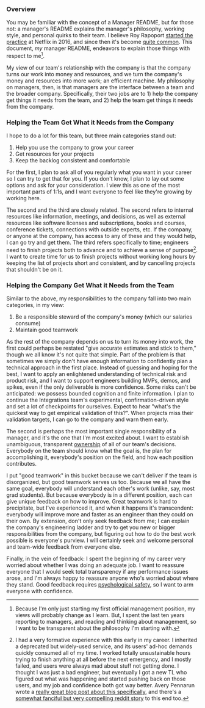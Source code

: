 ### Overview

You may be familiar with the concept of a Manager README, but for those not: a manager's README explains the manager's philosophy, working style, and personal quirks to their team. I believe Roy Rapoport [started the practice](https://docs.google.com/presentation/d/1TPSwdqDqVfWG9anfiOjGUjk0k6zQDij5xPvatPg7NFE/edit#slide=id.p) at Netflix in 2016, and since then it's become [quite common](https://hypercontext.com/blog/management-skills/49-manager-readmes). This document, _my_ manager README, endeavors to explain those things with respect to me[^0].

My view of our team's relationship with the company is that the company turns our work into money and resources, and we turn the company's money and resources into more work; an efficient machine. My philosophy on managers, then, is that managers are the interface between a team and the broader company. Specifically, their two jobs are to 1) help the company get things it needs from the team, and 2) help the team get things it needs from the company.

### Helping the Team Get What it Needs from the Company

I hope to do a lot for this team, but three main categories stand out:
1. Help you use the company to grow your career
1. Get resources for your projects
1. Keep the backlog consistent and comfortable

For the first, I plan to ask all of you regularly what you want in your career so I can try to get that for you. If you don't know, I plan to lay out some options and ask for your consideration. I view this as one of the most important parts of 1:1s, and I want everyone to feel like they're growing by working here.

The second and the third are closely related. The second refers to internal resources like information, meetings, and decisions, as well as external resources like software licenses and subscriptions, books and courses, conference tickets, connections with outside experts, etc. If the company, or anyone at the company, has access to any of these and they would help, I can go try and get them. The third refers specifically to time; engineers need to finish projects both to advance and to achieve a sense of purpose[^1]. I want to create time for us to finish projects without working long hours by keeping the list of projects short and consistent, and by cancelling projects that shouldn't be on it.

### Helping the Company Get What it Needs from the Team

Similar to the above, my responsibilities to the company fall into two main categories, in my view:
1. Be a responsible steward of the company's money (which our salaries consume)
1. Maintain good teamwork

As the rest of the company depends on us to turn its money into work, the first could perhaps be restated "give accurate estimates and stick to them," though we all know it's not quite that simple. Part of the problem is that sometimes we simply don't have enough information to confidently plan a technical approach in the first place. Instead of guessing and hoping for the best, I want to apply an enlightened understanding of technical risk and product risk, and I want to support engineers building MVPs, demos, and spikes, even if the only deliverable is more confidence. Some risks can't be anticipated: we possess bounded cognition and finite information. I plan to continue the Integrations team's experimental, confirmation-driven style and set a lot of checkpoints for ourselves. Expect to hear "what's the quickest way to get empirical validation of this?". When projects miss their validation targets, I can go to the company and warn them early.

The second is perhaps the most important single responsibility of a manager, and it's the one that I'm most excited about. I want to establish unambiguous, transparent [ownership](ownership.md) of all of our team's decisions. Everybody on the team should know what the goal is, the plan for accomplishing it, everybody's position on the field, and how each position contributes.

I put "good teamwork" in this bucket because we can't deliver if the team is disorganized, but good teamwork serves us too. Because we all have the same goal, everybody will understand each other's work (unlike, say, most grad students). But because everybody is in a different position, each can give unique feedback on how to improve. Great teamwork is hard to precipitate, but I've experienced it, and when it happens it's transcendent: everybody will improve more and faster as an engineer than they could on their own. By extension, don't only seek feedback from me; I can explain the company's engineering ladder and try to get you new or bigger responsibilities from the company, but figuring out how to do the best work possible is everyone's purview. I will certainly seek and welcome personal and team-wide feedback from everyone else.

Finally, in the vein of feedback: I spent the beginning of my career very worried about whether I was doing an adequate job. I want to reassure everyone that I would seek total transparency if any performance issues arose, and I'm always happy to reassure anyone who's worried about where they stand. Good feedback requires [psychological safety](https://rework.withgoogle.com/blog/five-keys-to-a-successful-google-team/), so I want to arm everyone with confidence.

[^0]: Because I'm only just starting my first official management position, my views will probably change as I learn. But, I spent the last ten years reporting to managers, and reading and thinking about management, so I want to be transparent about the philosophy I'm starting with.

[^1]: I had a very formative experience with this early in my career. I inherited a deprecated but widely-used service, and its users' ad-hoc demands quickly consumed all of my time. I worked totally unsustainable hours trying to finish anything at all before the next emergency, and I mostly failed, and users were always mad about stuff not getting done. I thought I was just a bad engineer, but eventually I got a new TL who figured out what was happening and started pushing back on those users, and my job and confidence both got way better. Avery Pennarun wrote a [really great blog post about this specifically](https://apenwarr.ca/log/?m=201712), and there's a [somewhat fanciful but very compelling reddit story](https://old.reddit.com/r/antiwork/comments/rkk9qg/im_a_new_supervisor_and_my_direct_reports_are/hpacf5h/) to this end too.

